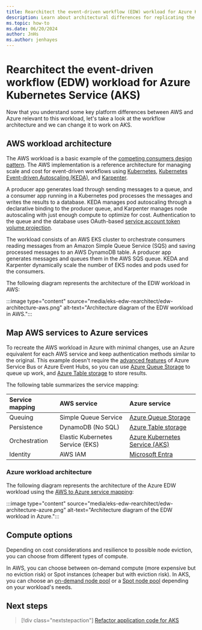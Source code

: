 ```yaml
---
title: Rearchitect the event-driven workflow (EDW) workload for Azure Kubernetes Service (AKS)
description: Learn about architectural differences for replicating the AWS EKS scaling with KEDA and Karpenter event-driven workflow (EDW) workload in AKS.
ms.topic: how-to
ms.date: 06/20/2024
author: JnHs
ms.author: jenhayes
---
```


# Rearchitect the event-driven workflow (EDW) workload for Azure Kubernetes Service (AKS)

Now that you understand some key platform differences between AWS and Azure relevant to this workload, let's take a look at the workflow architecture and we can change it to work on AKS.

## AWS workload architecture

The AWS workload is a basic example of the [competing consumers design pattern][competing-consumers]. The AWS implementation is a reference architecture for managing scale and cost for event-driven workflows using [Kubernetes][kubernetes], [Kubernetes Event-driven Autoscaling (KEDA)][keda], and [Karpenter][karpenter].

A producer app generates load through sending messages to a queue, and a consumer app running in a Kubernetes pod processes the messages and writes the results to a database. KEDA manages pod autoscaling through a declarative binding to the producer queue, and Karpenter manages node autoscaling with just enough compute to optimize for cost. Authentication to the queue and the database uses OAuth-based [service account token volume projection][service-account-volume-projection].

The workload consists of an AWS EKS cluster to orchestrate consumers reading messages from an Amazon Simple Queue Service (SQS) and saving processed messages to an AWS DynamoDB table. A producer app generates messages and queues them in the AWS SQS queue. KEDA and Karpenter dynamically scale the number of EKS nodes and pods used for the consumers.

The following diagram represents the architecture of the EDW workload in AWS:

:::image type="content" source="media/eks-edw-rearchitect/edw-architecture-aws.png" alt-text="Architecture diagram of the EDW workload in AWS.":::

## Map AWS services to Azure services

To recreate the AWS workload in Azure with minimal changes, use an Azure equivalent for each AWS service and keep authentication methods similar to the original. This example doesn't require the [advanced features][advanced-features-service-bus-event-hub] of Azure Service Bus or Azure Event Hubs, so you can use [Azure Queue Storage][azure-queue-storage] to queue up work, and [Azure Table storage][azure-table-storage] to store results.

The following table summarizes the service mapping:

| **Service mapping** |       **AWS service**      |     **Azure service**    |
|:--------------------|:---------------------------|:-------------------------|
| Queuing             | Simple Queue Service       | [Azure Queue Storage][azure-queue-storage]      |
| Persistence         | DynamoDB (No SQL)          | [Azure Table storage][azure-table-storage]      |
| Orchestration       | Elastic Kubernetes Service (EKS) | [Azure Kubernetes Service (AKS)][aks] |
| Identity | AWS IAM | [Microsoft Entra][microsoft-entra] |

### Azure workload architecture

The following diagram represents the architecture of the Azure EDW workload using the [AWS to Azure service mapping](#map-aws-services-to-azure-services):

:::image type="content" source="media/eks-edw-rearchitect/edw-architecture-azure.png" alt-text="Architecture diagram of the EDW workload in Azure.":::

## Compute options

Depending on cost considerations and resilience to possible node eviction, you can choose from different types of compute.

In AWS, you can choose between on-demand compute (more expensive but no eviction risk) or Spot instances (cheaper but with eviction risk). In AKS, you can choose an [on-demand node pool][on-demand-node-pool] or a [Spot node pool][spot-node-pool] depending on your workload's needs.

## Next steps

> [!div class="nextstepaction"]
> [Refactor application code for AKS][eks-edw-refactor]

<!-- LINKS -->
[competing-consumers]: /azure/architecture/patterns/competing-consumers
[kubernetes]: https://kubernetes.io/
[keda]: https://keda.sh/
[karpenter]: https://karpenter.sh/
[service-account-volume-projection]: https://kubernetes.io/docs/tasks/configure-pod-container/configure-service-account/#serviceaccount-token-volume-projection
[advanced-features-service-bus-event-hub]: ../service-bus-messaging/service-bus-azure-and-service-bus-queues-compared-contrasted.md
[azure-queue-storage]: ../storage/queues/storage-queues-introduction.md
[azure-table-storage]: ../storage/tables/table-storage-overview.md
[aks]: ./what-is-aks.md
[microsoft-entra]: /entra/fundamentals/whatis
[on-demand-node-pool]: ./create-node-pools.md
[spot-node-pool]: ./spot-node-pool.md
[eks-edw-refactor]: ./eks-edw-refactor.md
